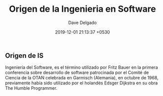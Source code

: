 ﻿---
layout: post
title:  "Origen de la Ingenieria en Software"
date:   2019-12-01 21:13:37 +0530
author: Dave Delgado
---
<h2>Origen de IS</h2>
  <p>Ingeniería del Software, es el término utilizado por Fritz Bauer en la primera conferencia sobre desarrollo de software patrocinada por el Comité de Ciencia de la 
  OTAN celebrada en Garmisch (Alemania), en octubre de 1968, previamente había sido utilizado por el holandés Edsger Dijkstra en su obra The Humble Programmer.</p>
  
